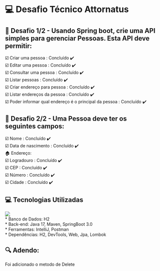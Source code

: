 # :computer: Desafio Técnico Attornatus

## :dart: Desafio 1/2 - Usando Spring boot, crie uma API simples para gerenciar Pessoas. Esta API deve permitir:  

☑️ 	Criar uma pessoa : Concluído :heavy_check_mark:
<br> 
☑️	Editar uma pessoa : Concluído :heavy_check_mark:
<br> 
☑️	Consultar uma pessoa : Concluído :heavy_check_mark:
<br> 
☑️	Listar pessoas : Concluído :heavy_check_mark:
<br> 
☑️	Criar endereço para pessoa : Concluído :heavy_check_mark:
<br> 
☑️	Listar endereços da pessoa : Concluído :heavy_check_mark:
<br> 
☑️	Poder informar qual endereço é o principal da pessoa : Concluído :heavy_check_mark:
<br> 

## :raising_hand: Desafio 2/2 - Uma Pessoa deve ter os seguintes campos:  

☑️ Nome : Concluído :heavy_check_mark:
<br> 
☑️ Data de nascimento : Concluído :heavy_check_mark:
<br> 
:house: Endereço:
<br> 
☑️ Logradouro : Concluído :heavy_check_mark:
<br> 
☑️ CEP : Concluído :heavy_check_mark:
<br> 
☑️ Número : Concluído :heavy_check_mark:
<br> 
☑️ Cidade : Concluído :heavy_check_mark:
<br>

## :computer: Tecnologias Utilizadas
<a href="https://skillicons.dev">
  <img src="https://skillicons.dev/icons?i=idea,spring,java,git" />
</a>
<br>
* Banco de Dados: H2
<br> 
* Back-end: Java 17, Maven, SpringBoot 3.0    
<br> 
* Ferramentas: IntelliJ, Postman
<br> 
* Dependências: H2, DevTools, Web, Jpa, Lombok
<br>
  
## :mag: Adendo:
  <p>
  Foi adicionado o metodo de Delete
  </p>
<br>

